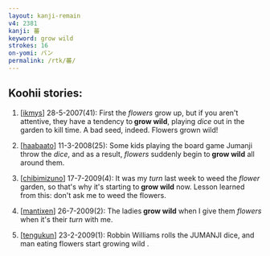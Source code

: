 ```yaml
---
layout: kanji-remain
v4: 2381
kanji: 蕃
keyword: grow wild
strokes: 16
on-yomi: バン
permalink: /rtk/蕃/
---
```


## Koohii stories: 

1) [<a href="http://kanji.koohii.com/profile/ikmys">ikmys</a>] 28-5-2007(41): First the <em>flowers</em> grow up, but if you aren&#039;t attentive, they have a tendency to<strong> grow wild</strong>, playing <em>dice</em> out in the garden to kill time. A bad seed, indeed. Flowers grown wild!

2) [<a href="http://kanji.koohii.com/profile/haabaato">haabaato</a>] 11-3-2008(25): Some kids playing the board game Jumanji throw the <em>dice</em>, and as a result, <em>flowers</em> suddenly begin to<strong> grow wild</strong> all around them.

3) [<a href="http://kanji.koohii.com/profile/chibimizuno">chibimizuno</a>] 17-7-2009(4): It was my <em>turn</em> last week to weed the <em>flower</em> garden, so that&#039;s why it&#039;s starting to<strong> grow wild</strong> now. Lesson learned from this: don&#039;t ask me to weed the flowers.

4) [<a href="http://kanji.koohii.com/profile/mantixen">mantixen</a>] 26-7-2009(2): The ladies<strong> grow wild</strong> when I give them <em>flowers</em> when it&#039;s their <em>turn</em> with me.

5) [<a href="http://kanji.koohii.com/profile/tengukun">tengukun</a>] 23-2-2009(1): Robbin Williams rolls the JUMANJI dice, and man eating flowers start growing wild .

